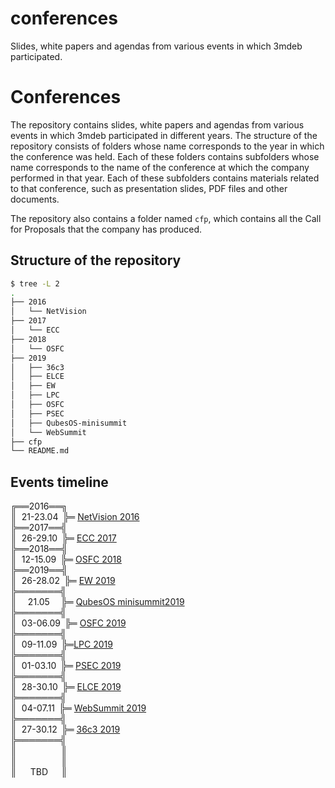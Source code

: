 # conferences
Slides, white papers and agendas from various events in which 3mdeb
participated.


# Conferences

The repository contains slides, white papers and agendas from various events in
which 3mdeb participated in different years. The structure of the repository
consists of folders whose name corresponds to the year in which the conference
was held. Each of these folders contains subfolders whose name corresponds to
the name of the conference at which the company performed in that year. Each of
these subfolders contains materials related to that conference, such as
presentation slides, PDF files and other documents.

The repository also contains a folder named `cfp`, which contains all the Call
for Proposals that the company has produced.

## Structure of the repository

```bash
$ tree -L 2
.
├── 2016
│   └── NetVision
├── 2017
│   └── ECC
├── 2018
│   └── OSFC
├── 2019
│   ├── 36c3
│   ├── ELCE
│   ├── EW
│   ├── LPC
│   ├── OSFC
│   ├── PSEC
│   ├── QubesOS-minisummit
│   └── WebSummit
├── cfp
└── README.md
```

## Events timeline

╔══2016══╗<br>
║ &nbsp;21-23.04&ensp;╠═ [NetVision 2016 ](2016/NetVision)<br>
╠══2017══╣<br>
║ &nbsp;26-29.10&ensp;╠═ [ECC 2017](2017/ECC)<br>
╠══2018══╣<br>
║ &nbsp;12-15.09&ensp;╠═ [OSFC 2018](2018/OSFC)<br>
╠══2019══╣<br>
║ &nbsp;26-28.02&ensp;╠═ [EW 2019](2019/EW)<br>
╠═══════╣<br>
║ &ensp;&ensp;21.05 &ensp;&ensp;╠═ [QubesOS minisummit2019](2019/QubesOS-minisummit)<br>
╠═══════╣<br>
║ &nbsp;03-06.09&ensp;╠═ [OSFC 2019](2019/OSFC)<br>
╠═══════╣<br>
║ &nbsp;09-11.09&ensp;╠═[LPC 2019](2019/LPC)<br>
╠═══════╣<br>
║ &nbsp;01-03.10&ensp;╠═ [PSEC 2019](2019/PSEC)<br>
╠═══════╣<br>
║ &nbsp;28-30.10&ensp;╠═ [ELCE 2019](2019/ELCE)<br>
╠═══════╣<br>
║ &nbsp;04-07.11&ensp;╠═ [WebSummit 2019](2019/WebSummit)<br>
╠═══════╣<br>
║ &nbsp;27-30.12&ensp;╠═ [36c3 2019](2019/36c3)<br>
╠═══════╣<br>
║ &ensp;&ensp;&ensp;&ensp;&ensp;&ensp;&ensp;&ensp;&ensp; ║<br>
║ &ensp;&ensp;&ensp;&ensp;&ensp;&ensp;&ensp;&ensp;&ensp; ║<br>
║ &nbsp;&ensp;&ensp;TBD&ensp;&ensp;&ensp;║<br>
